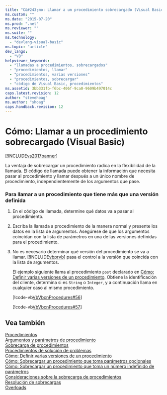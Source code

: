 ```yaml
---
title: "C&#243;mo: Llamar a un procedimiento sobrecargado (Visual Basic) | Microsoft Docs"
ms.custom: ""
ms.date: "2015-07-20"
ms.prod: ".net"
ms.reviewer: ""
ms.suite: ""
ms.technology: 
  - "devlang-visual-basic"
ms.topic: "article"
dev_langs: 
  - "VB"
helpviewer_keywords: 
  - "llamadas a procedimientos, sobrecargados"
  - "procedimientos, llamar"
  - "procedimientos, varias versiones"
  - "procedimientos, sobrecargar"
  - "código de Visual Basic, procedimientos"
ms.assetid: 3bb331fb-f6bc-406f-9ca0-9609b497014c
caps.latest.revision: 12
author: "stevehoag"
ms.author: "shoag"
caps.handback.revision: 12
---
```

# C&#243;mo: Llamar a un procedimiento sobrecargado (Visual Basic)
[!INCLUDE[vs2017banner](../../../../visual-basic/developing-apps/includes/vs2017banner.md)]

La ventaja de sobrecargar un procedimiento radica en la flexibilidad de la llamada.  El código de llamada puede obtener la información que necesita pasar al procedimiento y llamar después a un único nombre de procedimiento, independientemente de los argumentos que pase.  
  
### Para llamar a un procedimiento que tiene más que una versión definida  
  
1.  En el código de llamada, determine qué datos va a pasar al procedimiento.  
  
2.  Escriba la llamada a procedimiento de la manera normal y presente los datos en la lista de argumentos.  Asegúrese de que los argumentos coincidan con la lista de parámetros en una de las versiones definidas para el procedimiento.  
  
3.  No es necesario determinar qué versión del procedimiento se va a llamar.  [!INCLUDE[vbprvb](../../../../csharp/programming-guide/concepts/linq/includes/vbprvb-md.md)] pasa el control a la versión que coincida con la lista de argumentos.  
  
     El ejemplo siguiente llama al procedimiento `post` declarado en [Cómo: Definir varias versiones de un procedimiento](../../../../visual-basic/programming-guide/language-features/procedures/how-to-define-multiple-versions-of-a-procedure.md).  Obtiene la identificación del cliente, determina si es `String` o `Integer`, y a continuación llama en cualquier caso al mismo procedimiento.  
  
     [!code-vb[VbVbcnProcedures#56](../../../../visual-basic/programming-guide/language-features/procedures/codesnippet/visualbasic/how-to-call-an-overloade_1.vb)]  
  
     [!code-vb[VbVbcnProcedures#57](../../../../visual-basic/programming-guide/language-features/procedures/codesnippet/visualbasic/how-to-call-an-overloade_2.vb)]  
  
## Vea también  
 [Procedimientos](../../../../visual-basic/programming-guide/language-features/procedures/index.md)   
 [Argumentos y parámetros de procedimiento](../../../../visual-basic/programming-guide/language-features/procedures/procedure-parameters-and-arguments.md)   
 [Sobrecarga de procedimientos](../../../../visual-basic/programming-guide/language-features/procedures/procedure-overloading.md)   
 [Procedimientos de solución de problemas](../../../../visual-basic/programming-guide/language-features/procedures/troubleshooting-procedures.md)   
 [Cómo: Definir varias versiones de un procedimiento](../../../../visual-basic/programming-guide/language-features/procedures/how-to-define-multiple-versions-of-a-procedure.md)   
 [Cómo: Sobrecargar un procedimiento que toma parámetros opcionales](../../../../visual-basic/programming-guide/language-features/procedures/how-to-overload-a-procedure-that-takes-optional-parameters.md)   
 [Cómo: Sobrecargar un procedimiento que toma un número indefinido de parámetros](../../../../visual-basic/programming-guide/language-features/procedures/how-to-overload-a-procedure-that-takes-an-indefinite-number-of-parameters.md)   
 [Consideraciones sobre la sobrecarga de procedimientos](../../../../visual-basic/programming-guide/language-features/procedures/considerations-in-overloading-procedures.md)   
 [Resolución de sobrecargas](../../../../visual-basic/programming-guide/language-features/procedures/overload-resolution.md)   
 [Overloads](../../../../visual-basic/language-reference/modifiers/overloads.md)